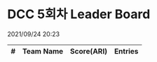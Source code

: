# DCC 5회차 Leader Board
2021/09/24 20:23

|#|Team Name|Score(ARI)|Entries|  
|:---:|:---:|:---:|:---:|  
